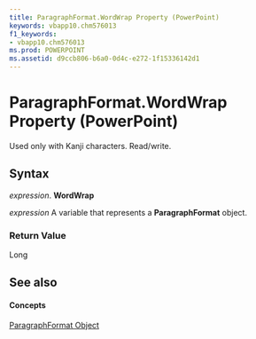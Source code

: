 ```yaml
---
title: ParagraphFormat.WordWrap Property (PowerPoint)
keywords: vbapp10.chm576013
f1_keywords:
- vbapp10.chm576013
ms.prod: POWERPOINT
ms.assetid: d9ccb806-b6a0-0d4c-e272-1f15336142d1
---
```



# ParagraphFormat.WordWrap Property (PowerPoint)

Used only with Kanji characters. Read/write.


## Syntax

 _expression_. **WordWrap**

 _expression_ A variable that represents a **ParagraphFormat** object.


### Return Value

Long


## See also


#### Concepts


[ParagraphFormat Object](paragraphformat-object-powerpoint.md)

